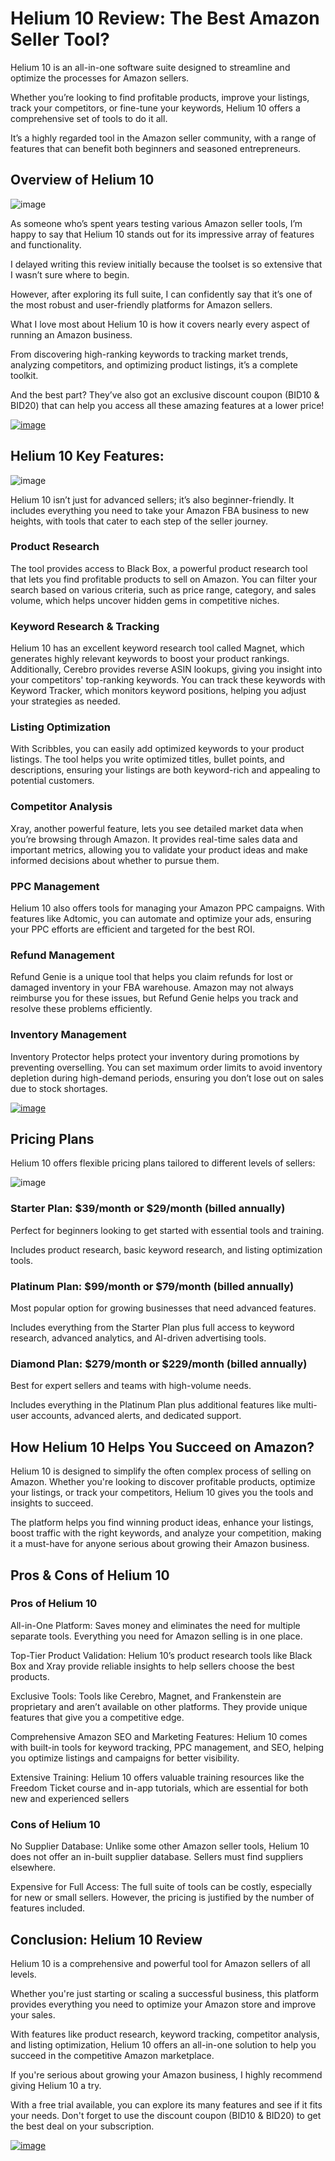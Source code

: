 # Helium 10 Review: The Best Amazon Seller Tool?

Helium 10 is an all-in-one software suite designed to streamline and optimize the processes for Amazon sellers. 

Whether you’re looking to find profitable products, improve your listings, track your competitors, or fine-tune your keywords, Helium 10 offers a comprehensive set of tools to do it all. 

It’s a highly regarded tool in the Amazon seller community, with a range of features that can benefit both beginners and seasoned entrepreneurs.

## Overview of Helium 10

![image](https://github.com/user-attachments/assets/6ac1f30b-4a74-4f3e-a514-d82f10f472ce)


As someone who’s spent years testing various Amazon seller tools, I’m happy to say that Helium 10 stands out for its impressive array of features and functionality. 

I delayed writing this review initially because the toolset is so extensive that I wasn’t sure where to begin. 

However, after exploring its full suite, I can confidently say that it’s one of the most robust and user-friendly platforms for Amazon sellers.

What I love most about Helium 10 is how it covers nearly every aspect of running an Amazon business. 

From discovering high-ranking keywords to tracking market trends, analyzing competitors, and optimizing product listings, it’s a complete toolkit. 

And the best part? They’ve also got an exclusive discount coupon (BID10 & BID20) that can help you access all these amazing features at a lower price!

[![image](https://github.com/user-attachments/assets/8abb7be9-580f-441c-a3fd-eda9506f7784)
](https://crowdmob.com/recommends/helium10/)

## Helium 10 Key Features:

![image](https://github.com/user-attachments/assets/fa47cd80-ea14-48cc-9ef4-4190e9753606)


Helium 10 isn’t just for advanced sellers; it’s also beginner-friendly. It includes everything you need to take your Amazon FBA business to new heights, with tools that cater to each step of the seller journey.

### Product Research

The tool provides access to Black Box, a powerful product research tool that lets you find profitable products to sell on Amazon. You can filter your search based on various criteria, such as price range, category, and sales volume, which helps uncover hidden gems in competitive niches.

### Keyword Research & Tracking

Helium 10 has an excellent keyword research tool called Magnet, which generates highly relevant keywords to boost your product rankings. Additionally, Cerebro provides reverse ASIN lookups, giving you insight into your competitors' top-ranking keywords. You can track these keywords with Keyword Tracker, which monitors keyword positions, helping you adjust your strategies as needed.

### Listing Optimization

With Scribbles, you can easily add optimized keywords to your product listings. The tool helps you write optimized titles, bullet points, and descriptions, ensuring your listings are both keyword-rich and appealing to potential customers.

### Competitor Analysis

Xray, another powerful feature, lets you see detailed market data when you’re browsing through Amazon. It provides real-time sales data and important metrics, allowing you to validate your product ideas and make informed decisions about whether to pursue them.

### PPC Management

Helium 10 also offers tools for managing your Amazon PPC campaigns. With features like Adtomic, you can automate and optimize your ads, ensuring your PPC efforts are efficient and targeted for the best ROI.

### Refund Management

Refund Genie is a unique tool that helps you claim refunds for lost or damaged inventory in your FBA warehouse. Amazon may not always reimburse you for these issues, but Refund Genie helps you track and resolve these problems efficiently.

### Inventory Management

Inventory Protector helps protect your inventory during promotions by preventing overselling. You can set maximum order limits to avoid inventory depletion during high-demand periods, ensuring you don’t lose out on sales due to stock shortages.

[![image](https://github.com/user-attachments/assets/8abb7be9-580f-441c-a3fd-eda9506f7784)
](https://crowdmob.com/recommends/helium10/)

## Pricing Plans

Helium 10 offers flexible pricing plans tailored to different levels of sellers:

![image](https://github.com/user-attachments/assets/28186109-3ae0-4ece-a638-58205e46035d)


### Starter Plan: $39/month or $29/month (billed annually)

Perfect for beginners looking to get started with essential tools and training.

Includes product research, basic keyword research, and listing optimization tools.

### Platinum Plan: $99/month or $79/month (billed annually)

Most popular option for growing businesses that need advanced features.

Includes everything from the Starter Plan plus full access to keyword research, advanced analytics, and AI-driven advertising tools.

### Diamond Plan: $279/month or $229/month (billed annually)

Best for expert sellers and teams with high-volume needs.

Includes everything in the Platinum Plan plus additional features like multi-user accounts, advanced alerts, and dedicated support.

## How Helium 10 Helps You Succeed on Amazon?

Helium 10 is designed to simplify the often complex process of selling on Amazon. Whether you're looking to discover profitable products, optimize your listings, or track your competitors, Helium 10 gives you the tools and insights to succeed. 

The platform helps you find winning product ideas, enhance your listings, boost traffic with the right keywords, and analyze your competition, making it a must-have for anyone serious about growing their Amazon business.

## Pros & Cons of Helium 10

### Pros of Helium 10

All-in-One Platform: Saves money and eliminates the need for multiple separate tools. Everything you need for Amazon selling is in one place.

Top-Tier Product Validation: Helium 10’s product research tools like Black Box and Xray provide reliable insights to help sellers choose the best products.

Exclusive Tools: Tools like Cerebro, Magnet, and Frankenstein are proprietary and aren’t available on other platforms. They provide unique features that give you a competitive edge.

Comprehensive Amazon SEO and Marketing Features: Helium 10 comes with built-in tools for keyword tracking, PPC management, and SEO, helping you optimize listings and campaigns for better visibility.

Extensive Training: Helium 10 offers valuable training resources like the Freedom Ticket course and in-app tutorials, which are essential for both new and experienced sellers

### Cons of Helium 10

No Supplier Database: Unlike some other Amazon seller tools, Helium 10 does not offer an in-built supplier database. Sellers must find suppliers elsewhere.

Expensive for Full Access: The full suite of tools can be costly, especially for new or small sellers. However, the pricing is justified by the number of features included.

## Conclusion: Helium 10 Review

Helium 10 is a comprehensive and powerful tool for Amazon sellers of all levels. 

Whether you're just starting or scaling a successful business, this platform provides everything you need to optimize your Amazon store and improve your sales. 

With features like product research, keyword tracking, competitor analysis, and listing optimization, Helium 10 offers an all-in-one solution to help you succeed in the competitive Amazon marketplace.

If you're serious about growing your Amazon business, I highly recommend giving Helium 10 a try. 

With a free trial available, you can explore its many features and see if it fits your needs. Don't forget to use the discount coupon (BID10 & BID20) to get the best deal on your subscription.

[![image](https://github.com/user-attachments/assets/8abb7be9-580f-441c-a3fd-eda9506f7784)
](https://crowdmob.com/recommends/helium10/)
